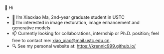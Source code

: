 👋 Hi
- 🌱 I’m Xiaoxiao Ma, 2nd-year graduate student in USTC
- 👀 I’m interested in image restoration, image enhancement and generative models
- 📫 Currently looking for collaborations, internship or Ph.D. position; feel free to contact me: xiao_xiao@mail.ustc.edu.cn.
- 🔍 See my personal website at: https://krennic999.github.io/


<!---
krennic999/krennic999 is a ✨ special ✨ repository because its `README.md` (this file) appears on your GitHub profile.
You can click the Preview link to take a look at your changes.
--->
